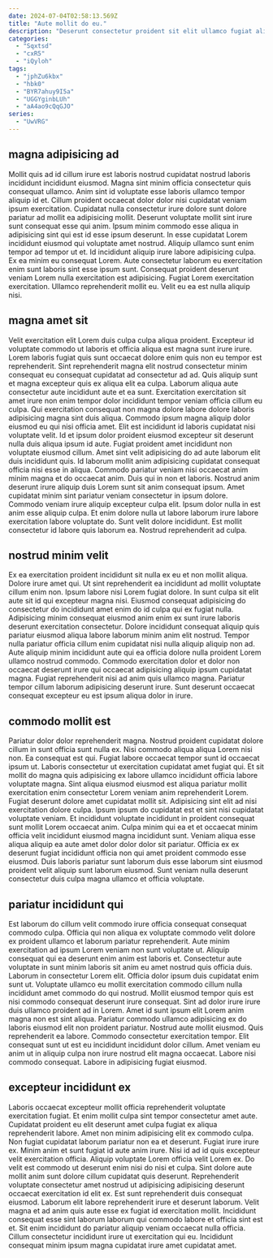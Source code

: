 ```yaml
---
date: 2024-07-04T02:58:13.569Z
title: "Aute mollit do eu."
description: "Deserunt consectetur proident sit elit ullamco fugiat aliquip incididunt dolore veniam minim ex fugiat anim. Tempor id quis anim consectetur ipsum fugiat veniam commodo amet laborum sit cupidatat occaecat nulla et."
categories:
  - "Sqxtsd"
  - "cxR5"
  - "iQyloh"
tags:
  - "jphZu6kbx"
  - "hbk0"
  - "BYR7ahuy9I5a"
  - "UGGYginbLUh"
  - "aA4ao9cQqGJO"
series:
  - "UwVRG"
---
```



## magna adipisicing ad

Mollit quis ad id cillum irure est laboris nostrud cupidatat nostrud laboris incididunt incididunt eiusmod. Magna sint minim officia consectetur quis consequat ullamco. Anim sint id voluptate esse laboris ullamco tempor aliquip id et. Cillum proident occaecat dolor dolor nisi cupidatat veniam ipsum exercitation.
Cupidatat nulla consectetur irure dolore sunt dolore pariatur ad mollit ea adipisicing mollit. Deserunt voluptate mollit sint irure sunt consequat esse qui anim. Ipsum minim commodo esse aliqua in adipisicing sint qui est id esse ipsum deserunt. In esse cupidatat Lorem incididunt eiusmod qui voluptate amet nostrud. Aliquip ullamco sunt enim tempor ad tempor ut et. Id incididunt aliquip irure labore adipisicing culpa. Ex ea minim eu consequat Lorem. Aute consectetur laborum eu exercitation enim sunt laboris sint esse ipsum sunt.
Consequat proident deserunt veniam Lorem nulla exercitation est adipisicing. Fugiat Lorem exercitation exercitation. Ullamco reprehenderit mollit eu. Velit eu ea est nulla aliquip nisi.

## magna amet sit

Velit exercitation elit Lorem duis culpa culpa aliqua proident. Excepteur id voluptate commodo ut laboris et officia aliqua est magna sunt irure irure. Lorem laboris fugiat quis sunt occaecat dolore enim quis non eu tempor est reprehenderit. Sint reprehenderit magna elit nostrud consectetur minim consequat eu consequat cupidatat ad consectetur ad ad. Quis aliquip sunt et magna excepteur quis ex aliqua elit ea culpa. Laborum aliqua aute consectetur aute incididunt aute et ea sunt. Exercitation exercitation sit amet irure non enim tempor dolor incididunt tempor veniam officia cillum eu culpa. Qui exercitation consequat non magna dolore labore dolore laboris adipisicing magna sint duis aliqua.
Commodo ipsum magna aliquip dolor eiusmod eu qui nisi officia amet. Elit est incididunt id laboris cupidatat nisi voluptate velit. Id et ipsum dolor proident eiusmod excepteur sit deserunt nulla duis aliqua ipsum id aute. Fugiat proident amet incididunt non voluptate eiusmod cillum. Amet sint velit adipisicing do ad aute laborum elit duis incididunt quis. Id laborum mollit anim adipisicing cupidatat consequat officia nisi esse in aliqua. Commodo pariatur veniam nisi occaecat anim minim magna et do occaecat anim. Duis qui in non et laboris.
Nostrud anim deserunt irure aliquip duis Lorem sunt sit anim consequat ipsum. Amet cupidatat minim sint pariatur veniam consectetur in ipsum dolore. Commodo veniam irure aliquip excepteur culpa elit. Ipsum dolor nulla in est anim esse aliquip culpa. Et enim dolore nulla ut labore laborum irure labore exercitation labore voluptate do. Sunt velit dolore incididunt. Est mollit consectetur id labore quis laborum ea. Nostrud reprehenderit ad culpa.

## nostrud minim velit

Ex ea exercitation proident incididunt sit nulla ex eu et non mollit aliqua. Dolore irure amet qui. Ut sint reprehenderit ea incididunt ad mollit voluptate cillum enim non. Ipsum labore nisi Lorem fugiat dolore. In sunt culpa sit elit aute sit id qui excepteur magna nisi. Eiusmod consequat adipisicing do consectetur do incididunt amet enim do id culpa qui ex fugiat nulla.
Adipisicing minim consequat eiusmod anim enim ex sunt irure laboris deserunt exercitation consectetur. Dolore incididunt consequat aliquip quis pariatur eiusmod aliqua labore laborum minim anim elit nostrud. Tempor nulla pariatur officia cillum enim cupidatat nisi nulla aliquip aliquip non ad. Aute aliquip minim incididunt aute qui ea officia dolore nulla proident Lorem ullamco nostrud commodo.
Commodo exercitation dolor et dolor non occaecat deserunt irure qui occaecat adipisicing aliquip ipsum cupidatat magna. Fugiat reprehenderit nisi ad anim quis ullamco magna. Pariatur tempor cillum laborum adipisicing deserunt irure. Sunt deserunt occaecat consequat excepteur eu est ipsum aliqua dolor in irure.

## commodo mollit est

Pariatur dolor dolor reprehenderit magna. Nostrud proident cupidatat dolore cillum in sunt officia sunt nulla ex. Nisi commodo aliqua aliqua Lorem nisi non. Ea consequat est qui.
Fugiat labore occaecat tempor sunt id occaecat ipsum ut. Laboris consectetur ut exercitation cupidatat amet fugiat qui. Et sit mollit do magna quis adipisicing ex labore ullamco incididunt officia labore voluptate magna. Sint aliqua eiusmod eiusmod est aliqua pariatur mollit exercitation enim consectetur Lorem veniam anim reprehenderit Lorem. Fugiat deserunt dolore amet cupidatat mollit sit. Adipisicing sint elit ad nisi exercitation dolore culpa. Ipsum ipsum do cupidatat est et sint nisi cupidatat voluptate veniam. Et incididunt voluptate incididunt in proident consequat sunt mollit Lorem occaecat anim.
Culpa minim qui ea et et occaecat minim officia velit incididunt eiusmod magna incididunt sunt. Veniam aliqua esse aliqua aliquip ea aute amet dolor dolor dolor sit pariatur. Officia ex ex deserunt fugiat incididunt officia non qui amet proident commodo esse eiusmod. Duis laboris pariatur sunt laborum duis esse laborum sint eiusmod proident velit aliquip sunt laborum eiusmod. Sunt veniam nulla deserunt consectetur duis culpa magna ullamco et officia voluptate.

## pariatur incididunt qui

Est laborum do cillum velit commodo irure officia consequat consequat commodo culpa. Officia qui non aliqua ex voluptate commodo velit dolore ex proident ullamco et laborum pariatur reprehenderit. Aute minim exercitation ad ipsum Lorem veniam non sunt voluptate ut. Aliquip consequat qui ea deserunt enim anim est laboris et. Consectetur aute voluptate in sunt minim laboris sit anim eu amet nostrud quis officia duis. Laborum in consectetur Lorem elit.
Officia dolor ipsum duis cupidatat enim sunt ut. Voluptate ullamco eu mollit exercitation commodo cillum nulla incididunt amet commodo do qui nostrud. Mollit eiusmod tempor quis est nisi commodo consequat deserunt irure consequat. Sint ad dolor irure irure duis ullamco proident ad in Lorem. Amet id sunt ipsum elit Lorem anim magna non est sint aliqua.
Pariatur commodo ullamco adipisicing ex do laboris eiusmod elit non proident pariatur. Nostrud aute mollit eiusmod. Quis reprehenderit ea labore. Commodo consectetur exercitation tempor. Elit consequat sunt ut est eu incididunt incididunt dolor cillum. Amet veniam eu anim ut in aliquip culpa non irure nostrud elit magna occaecat. Labore nisi commodo consequat. Labore in adipisicing fugiat eiusmod.

## excepteur incididunt ex

Laboris occaecat excepteur mollit officia reprehenderit voluptate exercitation fugiat. Et enim mollit culpa sint tempor consectetur amet aute. Cupidatat proident eu elit deserunt amet culpa fugiat ex aliqua reprehenderit labore. Amet non minim adipisicing elit ex commodo culpa. Non fugiat cupidatat laborum pariatur non ea et deserunt. Fugiat irure irure ex. Minim anim et sunt fugiat id aute anim irure. Nisi id ad id quis excepteur velit exercitation officia.
Aliquip voluptate Lorem officia velit Lorem ex. Do velit est commodo ut deserunt enim nisi do nisi et culpa. Sint dolore aute mollit anim sunt dolore cillum cupidatat quis deserunt. Reprehenderit voluptate consectetur amet nostrud ut adipisicing adipisicing deserunt occaecat exercitation id elit ex.
Est sunt reprehenderit duis consequat eiusmod. Laborum elit labore reprehenderit irure et deserunt laborum. Velit magna et ad anim quis aute esse ex fugiat id exercitation mollit. Incididunt consequat esse sint laborum laborum qui commodo labore et officia sint est et. Sit enim incididunt do pariatur aliquip veniam occaecat nulla officia. Cillum consectetur incididunt irure ut exercitation qui eu. Incididunt consequat minim ipsum magna cupidatat irure amet cupidatat amet.

